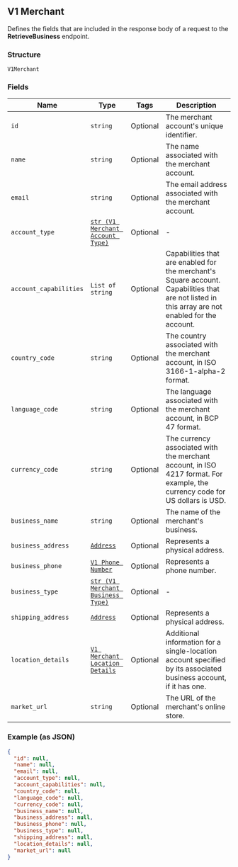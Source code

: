 ## V1 Merchant

Defines the fields that are included in the response body of
a request to the **RetrieveBusiness** endpoint.

### Structure

`V1Merchant`

### Fields

| Name | Type | Tags | Description |
|  --- | --- | --- | --- |
| `id` | `string` | Optional | The merchant account's unique identifier. |
| `name` | `string` | Optional | The name associated with the merchant account. |
| `email` | `string` | Optional | The email address associated with the merchant account. |
| `account_type` | [`str (V1 Merchant Account Type)`]($m/V1MerchantAccountType) | Optional | - |
| `account_capabilities` | `List of string` | Optional | Capabilities that are enabled for the merchant's Square account. Capabilities that are not listed in this array are not enabled for the account. |
| `country_code` | `string` | Optional | The country associated with the merchant account, in ISO 3166-1-alpha-2 format. |
| `language_code` | `string` | Optional | The language associated with the merchant account, in BCP 47 format. |
| `currency_code` | `string` | Optional | The currency associated with the merchant account, in ISO 4217 format. For example, the currency code for US dollars is USD. |
| `business_name` | `string` | Optional | The name of the merchant's business. |
| `business_address` | [`Address`](/doc/models/address.md) | Optional | Represents a physical address. |
| `business_phone` | [`V1 Phone Number`]($m/V1PhoneNumber) | Optional | Represents a phone number. |
| `business_type` | [`str (V1 Merchant Business Type)`]($m/V1MerchantBusinessType) | Optional | - |
| `shipping_address` | [`Address`](/doc/models/address.md) | Optional | Represents a physical address. |
| `location_details` | [`V1 Merchant Location Details`]($m/V1MerchantLocationDetails) | Optional | Additional information for a single-location account specified by its associated business account, if it has one. |
| `market_url` | `string` | Optional | The URL of the merchant's online store. |

### Example (as JSON)

```json
{
  "id": null,
  "name": null,
  "email": null,
  "account_type": null,
  "account_capabilities": null,
  "country_code": null,
  "language_code": null,
  "currency_code": null,
  "business_name": null,
  "business_address": null,
  "business_phone": null,
  "business_type": null,
  "shipping_address": null,
  "location_details": null,
  "market_url": null
}
```

